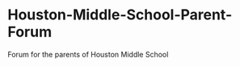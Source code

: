 Houston-Middle-School-Parent-Forum
==================================

Forum for the parents of Houston Middle School
